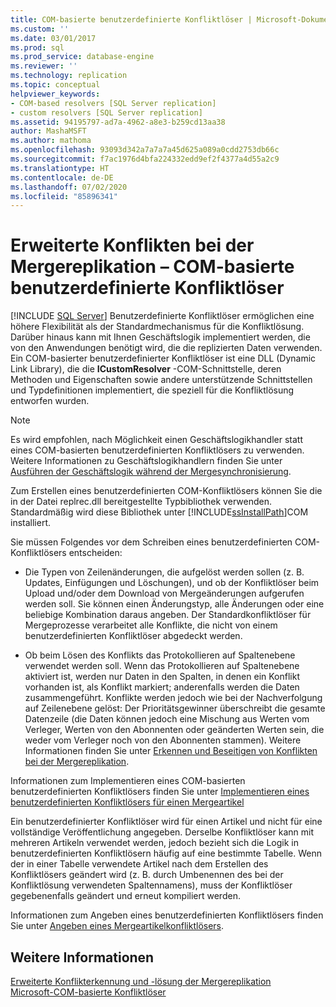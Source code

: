 ```yaml
---
title: COM-basierte benutzerdefinierte Konfliktlöser | Microsoft-Dokumentation
ms.custom: ''
ms.date: 03/01/2017
ms.prod: sql
ms.prod_service: database-engine
ms.reviewer: ''
ms.technology: replication
ms.topic: conceptual
helpviewer_keywords:
- COM-based resolvers [SQL Server replication]
- custom resolvers [SQL Server replication]
ms.assetid: 94195797-ad7a-4962-a8e3-b259cd13aa38
author: MashaMSFT
ms.author: mathoma
ms.openlocfilehash: 93093d342a7a7a7a45d625a089a0cdd2753db66c
ms.sourcegitcommit: f7ac1976d4bfa224332edd9ef2f4377a4d55a2c9
ms.translationtype: HT
ms.contentlocale: de-DE
ms.lasthandoff: 07/02/2020
ms.locfileid: "85896341"
---
```

# <a name="advanced-merge-replication-conflict---com-based-custom-resolvers"></a>Erweiterte Konflikten bei der Mergereplikation – COM-basierte benutzerdefinierte Konfliktlöser
[!INCLUDE [SQL Server](../../../includes/applies-to-version/sqlserver.md)]
  Benutzerdefinierte Konfliktlöser ermöglichen eine höhere Flexibilität als der Standardmechanismus für die Konfliktlösung. Darüber hinaus kann mit Ihnen Geschäftslogik implementiert werden, die von den Anwendungen benötigt wird, die die replizierten Daten verwenden. Ein COM-basierter benutzerdefinierter Konfliktlöser ist eine DLL (Dynamic Link Library), die die **ICustomResolver** -COM-Schnittstelle, deren Methoden und Eigenschaften sowie andere unterstützende Schnittstellen und Typdefinitionen implementiert, die speziell für die Konfliktlösung entworfen wurden.  
  
> [!NOTE]  
>  Es wird empfohlen, nach Möglichkeit einen Geschäftslogikhandler statt eines COM-basierten benutzerdefinierten Konfliktlösers zu verwenden. Weitere Informationen zu Geschäftslogikhandlern finden Sie unter [Ausführen der Geschäftslogik während der Mergesynchronisierung](../../../relational-databases/replication/merge/execute-business-logic-during-merge-synchronization.md).  
  
 Zum Erstellen eines benutzerdefinierten COM-Konfliktlösers können Sie die in der Datei replrec.dll bereitgestellte Typbibliothek verwenden. Standardmäßig wird diese Bibliothek unter [!INCLUDE[ssInstallPath](../../../includes/ssinstallpath-md.md)]COM installiert.  
  
 Sie müssen Folgendes vor dem Schreiben eines benutzerdefinierten COM-Konfliktlösers entscheiden:  
  
-   Die Typen von Zeilenänderungen, die aufgelöst werden sollen (z. B. Updates, Einfügungen und Löschungen), und ob der Konfliktlöser beim Upload und/oder dem Download von Mergeänderungen aufgerufen werden soll. Sie können einen Änderungstyp, alle Änderungen oder eine beliebige Kombination daraus angeben. Der Standardkonfliktlöser für Mergeprozesse verarbeitet alle Konflikte, die nicht von einem benutzerdefinierten Konfliktlöser abgedeckt werden.  
  
-   Ob beim Lösen des Konflikts das Protokollieren auf Spaltenebene verwendet werden soll. Wenn das Protokollieren auf Spaltenebene aktiviert ist, werden nur Daten in den Spalten, in denen ein Konflikt vorhanden ist, als Konflikt markiert; anderenfalls werden die Daten zusammengeführt. Konflikte werden jedoch wie bei der Nachverfolgung auf Zeilenebene gelöst: Der Prioritätsgewinner überschreibt die gesamte Datenzeile (die Daten können jedoch eine Mischung aus Werten vom Verleger, Werten von den Abonnenten oder geänderten Werten sein, die weder vom Verleger noch von den Abonnenten stammen). Weitere Informationen finden Sie unter [Erkennen und Beseitigen von Konflikten bei der Mergereplikation](../../../relational-databases/replication/merge/advanced-merge-replication-conflict-detection-and-resolution.md).  
  
 Informationen zum Implementieren eines COM-basierten benutzerdefinierten Konfliktlösers finden Sie unter [Implementieren eines benutzerdefinierten Konfliktlösers für einen Mergeartikel](../../../relational-databases/replication/implement-a-custom-conflict-resolver-for-a-merge-article.md)  
  
 Ein benutzerdefinierter Konfliktlöser wird für einen Artikel und nicht für eine vollständige Veröffentlichung angegeben. Derselbe Konfliktlöser kann mit mehreren Artikeln verwendet werden, jedoch bezieht sich die Logik in benutzerdefinierten Konfliktlösern häufig auf eine bestimmte Tabelle. Wenn der in einer Tabelle verwendete Artikel nach dem Erstellen des Konfliktlösers geändert wird (z. B. durch Umbenennen des bei der Konfliktlösung verwendeten Spaltennamens), muss der Konfliktlöser gegebenenfalls geändert und erneut kompiliert werden.  
  
 Informationen zum Angeben eines benutzerdefinierten Konfliktlösers finden Sie unter [Angeben eines Mergeartikelkonfliktlösers](../../../relational-databases/replication/publish/specify-a-merge-article-resolver.md).  
  
## <a name="see-also"></a>Weitere Informationen  
 [Erweiterte Konflikterkennung und -lösung der Mergereplikation](../../../relational-databases/replication/merge/advanced-merge-replication-conflict-detection-and-resolution.md)   
 [Microsoft-COM-basierte Konfliktlöser](../../../relational-databases/replication/merge/advanced-merge-replication-conflict-com-based-resolvers.md)  
  
  
